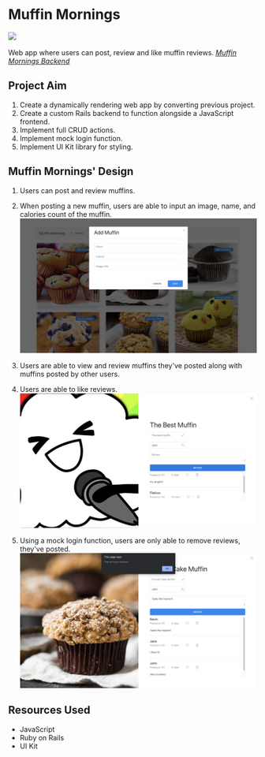# Muffin Mornings
![](.images/landing_page.png)

Web app where users can post, review and like muffin reviews. [*Muffin Mornings Backend*](https://github.com/kangyongn/muffin_mornings_backend)
## Project Aim
1. Create a dynamically rendering web app by converting previous project.
2. Create a custom Rails backend to function alongside a JavaScript frontend.
2. Implement full CRUD actions.
3. Implement mock login function.
5. Implement UI Kit library for styling.

## Muffin Mornings' Design
1. Users can post and review muffins.
2. When posting a new muffin, users are able to input an image, name, and calories count of the muffin.
![](.images/new_page.png)

3. Users are able to view and review muffins they've posted along with muffins posted by other users.
4. Users are able to like reviews.
![](.images/muffin_page.png)

5. Using a mock login function, users are only able to remove reviews, they've posted.
![](.images/delete_page.png)

## Resources Used
* JavaScript
* Ruby on Rails
* UI Kit
